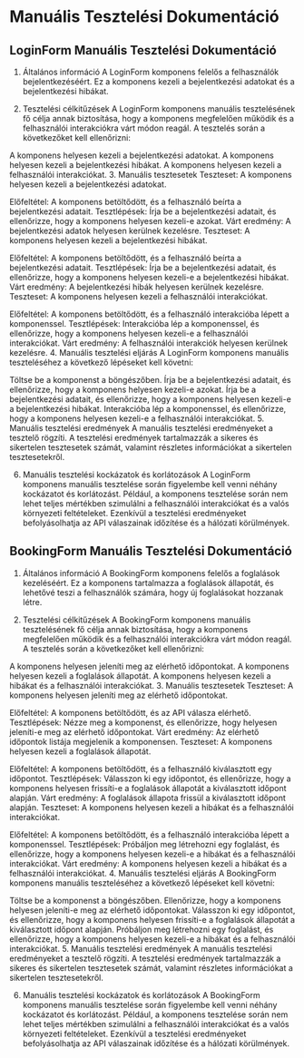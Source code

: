 # Manuális Tesztelési Dokumentáció

## LoginForm Manuális Tesztelési Dokumentáció
1. Általános információ
A LoginForm komponens felelős a felhasználók bejelentkezéséért. Ez a komponens kezeli a bejelentkezési adatokat és a bejelentkezési hibákat.

2. Tesztelési célkitűzések
A LoginForm komponens manuális tesztelésének fő célja annak biztosítása, hogy a komponens megfelelően működik és a felhasználói interakciókra várt módon reagál. A tesztelés során a következőket kell ellenőrizni:

A komponens helyesen kezeli a bejelentkezési adatokat.
A komponens helyesen kezeli a bejelentkezési hibákat.
A komponens helyesen kezeli a felhasználói interakciókat.
3. Manuális tesztesetek
Teszteset: A komponens helyesen kezeli a bejelentkezési adatokat.

Előfeltétel: A komponens betöltődött, és a felhasználó beírta a bejelentkezési adatait.
Tesztlépések: Írja be a bejelentkezési adatait, és ellenőrizze, hogy a komponens helyesen kezeli-e azokat.
Várt eredmény: A bejelentkezési adatok helyesen kerülnek kezelésre.
Teszteset: A komponens helyesen kezeli a bejelentkezési hibákat.

Előfeltétel: A komponens betöltődött, és a felhasználó beírta a bejelentkezési adatait.
Tesztlépések: Írja be a bejelentkezési adatait, és ellenőrizze, hogy a komponens helyesen kezeli-e a bejelentkezési hibákat.
Várt eredmény: A bejelentkezési hibák helyesen kerülnek kezelésre.
Teszteset: A komponens helyesen kezeli a felhasználói interakciókat.

Előfeltétel: A komponens betöltődött, és a felhasználó interakcióba lépett a komponenssel.
Tesztlépések: Interakcióba lép a komponenssel, és ellenőrizze, hogy a komponens helyesen kezeli-e a felhasználói interakciókat.
Várt eredmény: A felhasználói interakciók helyesen kerülnek kezelésre.
4. Manuális tesztelési eljárás
A LoginForm komponens manuális teszteléséhez a következő lépéseket kell követni:

Töltse be a komponenst a böngészőben.
Írja be a bejelentkezési adatait, és ellenőrizze, hogy a komponens helyesen kezeli-e azokat.
Írja be a bejelentkezési adatait, és ellenőrizze, hogy a komponens helyesen kezeli-e a bejelentkezési hibákat.
Interakcióba lép a komponenssel, és ellenőrizze, hogy a komponens helyesen kezeli-e a felhasználói interakciókat.
5. Manuális tesztelési eredmények
A manuális tesztelési eredményeket a tesztelő rögzíti. A tesztelési eredmények tartalmazzák a sikeres és sikertelen tesztesetek számát, valamint részletes információkat a sikertelen tesztesetekről.

6. Manuális tesztelési kockázatok és korlátozások
A LoginForm komponens manuális tesztelése során figyelembe kell venni néhány kockázatot és korlátozást. Például, a komponens tesztelése során nem lehet teljes mértékben szimulálni a felhasználói interakciókat és a valós környezeti feltételeket. Ezenkívül a tesztelési eredményeket befolyásolhatja az API válaszainak időzítése és a hálózati körülmények.


## BookingForm Manuális Tesztelési Dokumentáció
1. Általános információ
A BookingForm komponens felelős a foglalások kezeléséért. Ez a komponens tartalmazza a foglalások állapotát, és lehetővé teszi a felhasználók számára, hogy új foglalásokat hozzanak létre.

2. Tesztelési célkitűzések
A BookingForm komponens manuális tesztelésének fő célja annak biztosítása, hogy a komponens megfelelően működik és a felhasználói interakciókra várt módon reagál. A tesztelés során a következőket kell ellenőrizni:

A komponens helyesen jeleníti meg az elérhető időpontokat.
A komponens helyesen kezeli a foglalások állapotát.
A komponens helyesen kezeli a hibákat és a felhasználói interakciókat.
3. Manuális tesztesetek
Teszteset: A komponens helyesen jeleníti meg az elérhető időpontokat.

Előfeltétel: A komponens betöltődött, és az API válasza elérhető.
Tesztlépések: Nézze meg a komponenst, és ellenőrizze, hogy helyesen jeleníti-e meg az elérhető időpontokat.
Várt eredmény: Az elérhető időpontok listája megjelenik a komponensen.
Teszteset: A komponens helyesen kezeli a foglalások állapotát.

Előfeltétel: A komponens betöltődött, és a felhasználó kiválasztott egy időpontot.
Tesztlépések: Válasszon ki egy időpontot, és ellenőrizze, hogy a komponens helyesen frissíti-e a foglalások állapotát a kiválasztott időpont alapján.
Várt eredmény: A foglalások állapota frissül a kiválasztott időpont alapján.
Teszteset: A komponens helyesen kezeli a hibákat és a felhasználói interakciókat.

Előfeltétel: A komponens betöltődött, és a felhasználó interakcióba lépett a komponenssel.
Tesztlépések: Próbáljon meg létrehozni egy foglalást, és ellenőrizze, hogy a komponens helyesen kezeli-e a hibákat és a felhasználói interakciókat.
Várt eredmény: A komponens helyesen kezeli a hibákat és a felhasználói interakciókat.
4. Manuális tesztelési eljárás
A BookingForm komponens manuális teszteléséhez a következő lépéseket kell követni:

Töltse be a komponenst a böngészőben.
Ellenőrizze, hogy a komponens helyesen jeleníti-e meg az elérhető időpontokat.
Válasszon ki egy időpontot, és ellenőrizze, hogy a komponens helyesen frissíti-e a foglalások állapotát a kiválasztott időpont alapján.
Próbáljon meg létrehozni egy foglalást, és ellenőrizze, hogy a komponens helyesen kezeli-e a hibákat és a felhasználói interakciókat.
5. Manuális tesztelési eredmények
A manuális tesztelési eredményeket a tesztelő rögzíti. A tesztelési eredmények tartalmazzák a sikeres és sikertelen tesztesetek számát, valamint részletes információkat a sikertelen tesztesetekről.

6. Manuális tesztelési kockázatok és korlátozások
A BookingForm komponens manuális tesztelése során figyelembe kell venni néhány kockázatot és korlátozást. Például, a komponens tesztelése során nem lehet teljes mértékben szimulálni a felhasználói interakciókat és a valós környezeti feltételeket. Ezenkívül a tesztelési eredményeket befolyásolhatja az API válaszainak időzítése és a hálózati körülmények.

